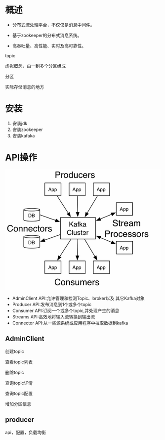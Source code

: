 # 概述

* 分布式流处理平台，不仅仅是消息中间件。

* 基于zookeeper的分布式消息系统。

* 高吞吐量、高性能、实时及高可靠性。



topic

虚拟概念，由一到多个分区组成

分区

实际存储消息的地方

# 安装

1. 安装jdk
2. 安装zookeeper
3. 安装kafaka





# API操作

![image-20211004105929895](kafka/image-20211004105929895.png)

* AdminClient API:允许管理和检测Topic、broker以及 其它Kafka对象
* Producer API:发布消息到1个或多个topic
* Consumer API:订阅一个或多个topic,并处理产生的消息
* Streams API:高效地将输入流转换到输出流
* Connector API:从一些源系统或应用程序中拉取数据到kafka

## AdminClient 

创建topic

查看topic列表

删除topic

查询topic详情

查询topic配置

增加分区信息



## producer

api，配置，负载均衡





